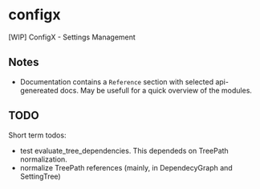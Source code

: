 # configx

[WIP] ConfigX - Settings Management

## Notes

- Documentation contains a `Reference` section with selected api-genereated docs.
  May be usefull for a quick overview of the modules.

## TODO

Short term todos:

- test evaluate_tree_dependencies. This dependeds on TreePath normalization.
- normalize TreePath references (mainly, in DependecyGraph and SettingTree)
